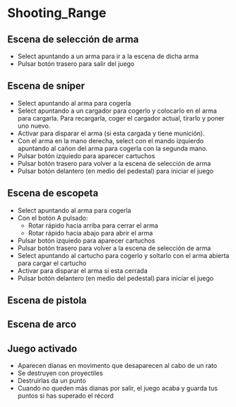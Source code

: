 # Shooting_Range
## Escena de selección de arma
- Select apuntando a un arma para ir a la escena de dicha arma
- Pulsar botón trasero para salir del juego

## Escena de sniper
- Select apuntando al arma para cogerla
- Select apuntando a un cargador para cogerlo y colocarlo en el arma para cargarla. Para recargarla, coger el cargador actual, tirarlo y poner uno nuevo.
- Activar para disparar el arma (si esta cargada y tiene munición).
- Con el arma en la mano derecha, select con el mando izquierdo apuntando al cañon del arma para cogerla con la segunda mano.
- Pulsar botón izquiedo para aparecer cartuchos
- Pulsar botón trasero para volver a la escena de selección de arma
- Pulsar botón delantero (en medio del pedestal) para iniciar el juego

## Escena de escopeta
- Select apuntando al arma para cogerla
- Con el botón A pulsado:
	- Rotar rápido hacia arriba para cerrar el arma
	- Rotar rápido hacia abajo para abrir el arma
- Pulsar botón izquiedo para aparecer cartuchos
- Pulsar botón trasero para volver a la escena de selección de arma
- Select apuntando al cartucho para cogerlo y soltarlo con el arma abierta para cargar el cartucho
- Activar para disparar el arma si esta cerrada
- Pulsar botón delantero (en medio del pedestal) para iniciar el juego

## Escena de pistola


## Escena de arco


## Juego activado
- Aparecen dianas en movimento que desaparecen al cabo de un rato
- Se destruyen con proyectiles
- Destruirlas da un punto
- Cuando no queden más dianas por salir, el juego acaba y guarda tus puntos si has superado el récord
  
